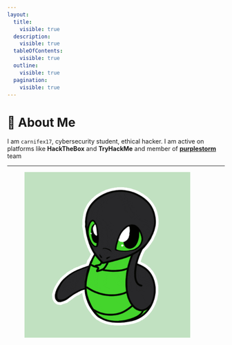 ```yaml
---
layout:
  title:
    visible: true
  description:
    visible: true
  tableOfContents:
    visible: true
  outline:
    visible: true
  pagination:
    visible: true
---
```


# 👾 About Me

I am `carnifex17`, cybersecurity student, ethical hacker. I am active on platforms like **HackTheBox** and **TryHackMe** and member of [**purplestorm**](https://discord.gg/fg26dRMB) team

***

<figure><img src=".gitbook/assets/giphy1.gif" alt="" width="384"><figcaption></figcaption></figure>
